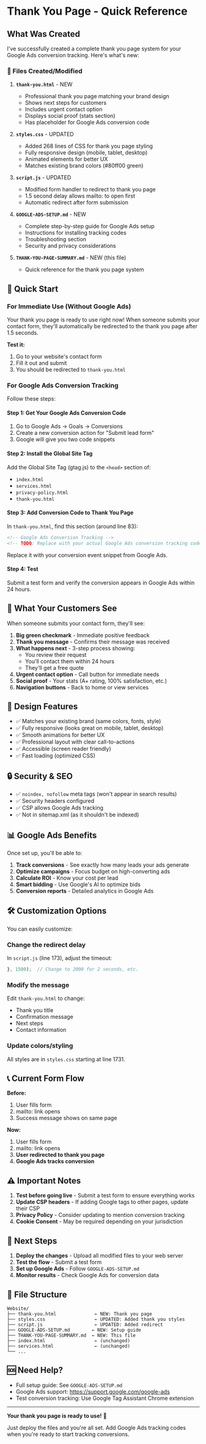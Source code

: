 # Thank You Page - Quick Reference

## What Was Created

I've successfully created a complete thank you page system for your Google Ads conversion tracking. Here's what's new:

### 📄 Files Created/Modified

1. **`thank-you.html`** - NEW

   - Professional thank you page matching your brand design
   - Shows next steps for customers
   - Includes urgent contact option
   - Displays social proof (stats section)
   - Has placeholder for Google Ads conversion code

2. **`styles.css`** - UPDATED

   - Added 268 lines of CSS for thank you page styling
   - Fully responsive design (mobile, tablet, desktop)
   - Animated elements for better UX
   - Matches existing brand colors (#80ff00 green)

3. **`script.js`** - UPDATED

   - Modified form handler to redirect to thank you page
   - 1.5 second delay allows mailto: to open first
   - Automatic redirect after form submission

4. **`GOOGLE-ADS-SETUP.md`** - NEW

   - Complete step-by-step guide for Google Ads setup
   - Instructions for installing tracking codes
   - Troubleshooting section
   - Security and privacy considerations

5. **`THANK-YOU-PAGE-SUMMARY.md`** - NEW (this file)
   - Quick reference for the thank you page system

## 🚀 Quick Start

### For Immediate Use (Without Google Ads)

Your thank you page is ready to use right now! When someone submits your contact form, they'll automatically be redirected to the thank you page after 1.5 seconds.

**Test it:**

1. Go to your website's contact form
2. Fill it out and submit
3. You should be redirected to `thank-you.html`

### For Google Ads Conversion Tracking

Follow these steps:

#### Step 1: Get Your Google Ads Conversion Code

1. Go to Google Ads → Goals → Conversions
2. Create a new conversion action for "Submit lead form"
3. Google will give you two code snippets

#### Step 2: Install the Global Site Tag

Add the Global Site Tag (gtag.js) to the `<head>` section of:

- `index.html`
- `services.html`
- `privacy-policy.html`
- `thank-you.html`

#### Step 3: Add Conversion Code to Thank You Page

In `thank-you.html`, find this section (around line 83):

```html
<!-- Google Ads Conversion Tracking -->
<!-- TODO: Replace with your actual Google Ads conversion tracking code -->
```

Replace it with your conversion event snippet from Google Ads.

#### Step 4: Test

Submit a test form and verify the conversion appears in Google Ads within 24 hours.

## 📱 What Your Customers See

When someone submits your contact form, they'll see:

1. **Big green checkmark** - Immediate positive feedback
2. **Thank you message** - Confirms their message was received
3. **What happens next** - 3-step process showing:
   - You review their request
   - You'll contact them within 24 hours
   - They'll get a free quote
4. **Urgent contact option** - Call button for immediate needs
5. **Social proof** - Your stats (A+ rating, 100% satisfaction, etc.)
6. **Navigation buttons** - Back to home or view services

## 🎨 Design Features

- ✅ Matches your existing brand (same colors, fonts, style)
- ✅ Fully responsive (looks great on mobile, tablet, desktop)
- ✅ Smooth animations for better UX
- ✅ Professional layout with clear call-to-actions
- ✅ Accessible (screen reader friendly)
- ✅ Fast loading (optimized CSS)

## 🔒 Security & SEO

- ✅ `noindex, nofollow` meta tags (won't appear in search results)
- ✅ Security headers configured
- ✅ CSP allows Google Ads tracking
- ✅ Not in sitemap.xml (as it shouldn't be indexed)

## 📊 Google Ads Benefits

Once set up, you'll be able to:

1. **Track conversions** - See exactly how many leads your ads generate
2. **Optimize campaigns** - Focus budget on high-converting ads
3. **Calculate ROI** - Know your cost per lead
4. **Smart bidding** - Use Google's AI to optimize bids
5. **Conversion reports** - Detailed analytics in Google Ads

## 🛠️ Customization Options

You can easily customize:

### Change the redirect delay

In `script.js` (line 173), adjust the timeout:

```javascript
}, 1500);  // Change to 2000 for 2 seconds, etc.
```

### Modify the message

Edit `thank-you.html` to change:

- Thank you title
- Confirmation message
- Next steps
- Contact information

### Update colors/styling

All styles are in `styles.css` starting at line 1731.

## 📞 Current Form Flow

**Before:**

1. User fills form
2. mailto: link opens
3. Success message shows on same page

**Now:**

1. User fills form
2. mailto: link opens
3. **User redirected to thank you page**
4. **Google Ads tracks conversion**

## ⚠️ Important Notes

1. **Test before going live** - Submit a test form to ensure everything works
2. **Update CSP headers** - If adding Google tags to other pages, update their CSP
3. **Privacy Policy** - Consider updating to mention conversion tracking
4. **Cookie Consent** - May be required depending on your jurisdiction

## 🎯 Next Steps

1. **Deploy the changes** - Upload all modified files to your web server
2. **Test the flow** - Submit a test form
3. **Set up Google Ads** - Follow `GOOGLE-ADS-SETUP.md`
4. **Monitor results** - Check Google Ads for conversion data

## 📁 File Structure

```
Website/
├── thank-you.html              ← NEW: Thank you page
├── styles.css                  ← UPDATED: Added thank you styles
├── script.js                   ← UPDATED: Added redirect
├── GOOGLE-ADS-SETUP.md        ← NEW: Setup guide
├── THANK-YOU-PAGE-SUMMARY.md  ← NEW: This file
├── index.html                  ← (unchanged)
├── services.html               ← (unchanged)
└── ...
```

## 🆘 Need Help?

- Full setup guide: See `GOOGLE-ADS-SETUP.md`
- Google Ads support: https://support.google.com/google-ads
- Test conversion tracking: Use Google Tag Assistant Chrome extension

---

**Your thank you page is ready to use!** 🎉

Just deploy the files and you're all set. Add Google Ads tracking codes when you're ready to start tracking conversions.

